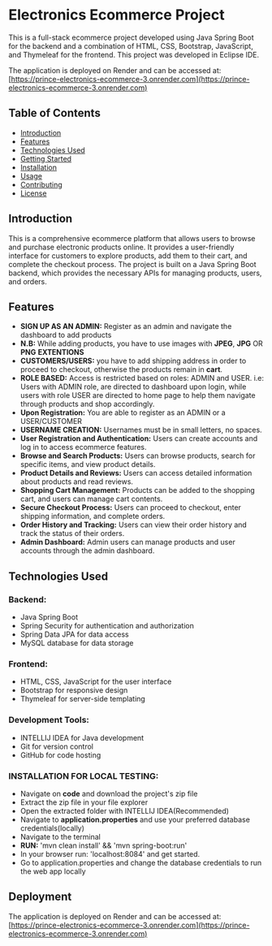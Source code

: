 # Electronics Ecommerce Project

This is a full-stack ecommerce project developed using Java Spring Boot for the backend and a combination of HTML, CSS, Bootstrap, JavaScript, and Thymeleaf for the frontend. This project was developed in Eclipse IDE.

The application is deployed on Render and can be accessed at: [https://prince-electronics-ecommerce-3.onrender.com](https://prince-electronics-ecommerce-3.onrender.com)

## Table of Contents

- [Introduction](#introduction)
- [Features](#features)
- [Technologies Used](#technologies-used)
- [Getting Started](#getting-started)
- [Installation](#installation)
- [Usage](#usage)
- [Contributing](#contributing)
- [License](#license)

## Introduction

This is a comprehensive ecommerce platform that allows users to browse and purchase electronic products online. It provides a user-friendly interface for customers to explore products, add them to their cart, and complete the checkout process. The project is built on a Java Spring Boot backend, which provides the necessary APIs for managing products, users, and orders.

## Features

- **SIGN UP AS AN ADMIN:** Register as an admin and navigate the dashboard to add products
- **N.B:** While adding products, you have to use images with **JPEG**, **JPG** OR **PNG** **EXTENTIONS** 
- **CUSTOMERS/USERS:** you have to add shipping address in order to proceed to checkout, otherwise the products remain in **cart**.
- **ROLE BASED:** Access is restricted based on roles: ADMIN and USER. i.e: Users with ADMIN role, are directed to dashboard upon login, while users with role USER are directed to home page to help them navigate through products and shop accordingly.
- **Upon Registration:** You are able to register as an ADMIN or a USER/CUSTOMER
- **USERNAME CREATION:** Usernames must be in small letters, no spaces.
- **User Registration and Authentication:** Users can create accounts and log in to access ecommerce features.
- **Browse and Search Products:** Users can browse products, search for specific items, and view product details.
- **Product Details and Reviews:** Users can access detailed information about products and read reviews.
- **Shopping Cart Management:** Products can be added to the shopping cart, and users can manage cart contents.
- **Secure Checkout Process:** Users can proceed to checkout, enter shipping information, and complete orders.
- **Order History and Tracking:** Users can view their order history and track the status of their orders.
- **Admin Dashboard:** Admin users can manage products and user accounts through the admin dashboard.

## Technologies Used

### Backend:

- Java Spring Boot
- Spring Security for authentication and authorization
- Spring Data JPA for data access
- MySQL database for data storage

### Frontend:

- HTML, CSS, JavaScript for the user interface
- Bootstrap for responsive design
- Thymeleaf for server-side templating

### Development Tools:

- INTELLIJ IDEA for Java development
- Git for version control
- GitHub for code hosting

### INSTALLATION FOR LOCAL TESTING:

- Navigate on **code** and download the project's zip file
- Extract the zip file in your file explorer
- Open the extracted folder with INTELLIJ IDEA(Recommended)
- Navigate to **application.properties** and use your preferred database credentials(locally)
- Navigate to the terminal
- **RUN:** 'mvn clean install' && 'mvn spring-boot:run'
- In your browser run: 'localhost:8084' and get started.
- Go to application.properties and change the database credentials to run the web app locally


## Deployment
The application is deployed on Render and can be accessed at: [https://prince-electronics-ecommerce-3.onrender.com](https://prince-electronics-ecommerce-3.onrender.com)